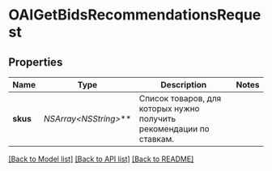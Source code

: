# OAIGetBidsRecommendationsRequest

## Properties
Name | Type | Description | Notes
------------ | ------------- | ------------- | -------------
**skus** | **NSArray&lt;NSString*&gt;*** | Список товаров, для которых нужно получить рекомендации по ставкам.  | 

[[Back to Model list]](../README.md#documentation-for-models) [[Back to API list]](../README.md#documentation-for-api-endpoints) [[Back to README]](../README.md)


